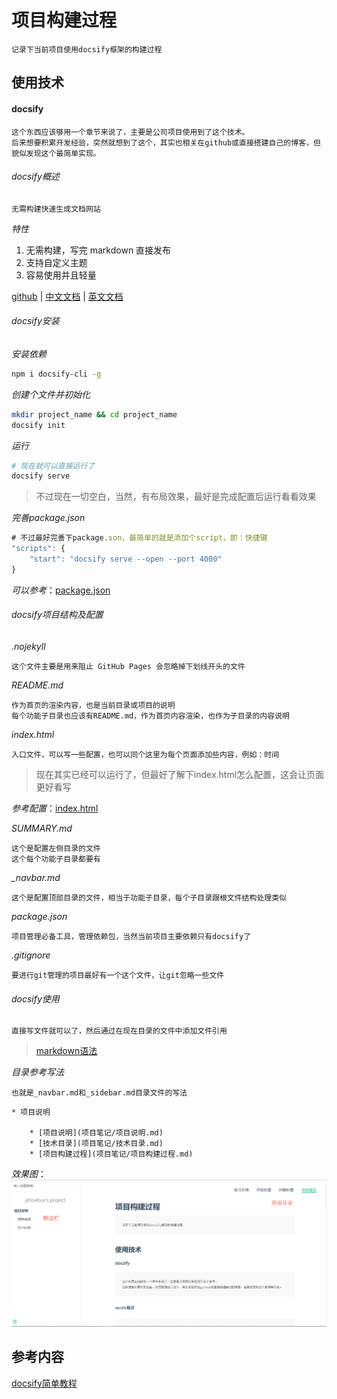 # 项目构建过程

	记录下当前项目使用docsify框架的构建过程

## 使用技术

#### docsify

	这个东西应该够用一个章节来说了，主要是公司项目使用到了这个技术。
	后来想要积累开发经验，突然就想到了这个，其实也相关在github或直接搭建自己的博客，但貌似发现这个最简单实现。

###### docsify概述

	无需构建快速生成文档网站

*特性*

1. 无需构建，写完 markdown 直接发布
2. 支持自定义主题
3. 容易使用并且轻量

[github](https://github.com/docsifyjs/docsify) | 
[中文文档](https://docsify.js.org/zh-cn) | 
[英文文档](https://docsify.js.org/#/?id=docsify)

###### docsify安装

*安装依赖*

```bash
npm i docsify-cli -g
```

*创建个文件并初始化*

```bash
mkdir project_name && cd project_name
docsify init
```

*运行*

```bash
# 现在就可以直接运行了
docsify serve
```

> 不过现在一切空白，当然，有布局效果，最好是完成配置后运行看看效果

*完善package.json*

```js
# 不过最好完善下package.son，最简单的就是添加个script，即：快捷键
"scripts": {
	"start": "docsify serve --open --port 4000"
}
```
*可以参考*：[package.json](https://github.com/BrucePhoebus/developer-note/tree/big-file/package.json)


###### docsify项目结构及配置

*.nojekyll*

	这个文件主要是用来阻止 GitHub Pages 会忽略掉下划线开头的文件

*README.md*

	作为首页的渲染内容，也是当前目录或项目的说明
	每个功能子目录也应该有README.md，作为首页内容渲染，也作为子目录的内容说明

*index.html*

	入口文件，可以写一些配置，也可以同个这里为每个页面添加些内容，例如：时间

> 现在其实已经可以运行了，但最好了解下index.html怎么配置，这会让页面更好看写

*参考配置*：[index.html](https://github.com/BrucePhoebus/developer-note/tree/big-file/index.html)

*SUMMARY.md*

	这个是配置左侧目录的文件
	这个每个功能子目录都要有

*_navbar.md*

	这个是配置顶部目录的文件，相当于功能子目录，每个子目录跟根文件结构处理类似

*package.json*

	项目管理必备工具，管理依赖包，当然当前项目主要依赖只有docsify了

*.gitignore*

	要进行git管理的项目最好有一个这个文件，让git忽略一些文件

###### docsify使用

	直接写文件就可以了，然后通过在现在目录的文件中添加文件引用

> [markdown语法](/知识笔记/工具/markdown/markdown语法说明.md)

*目录参考写法*

	也就是_navbar.md和_sidebar.md目录文件的写法

```
* 项目说明

	* [项目说明](项目笔记/项目说明.md)
	* [技术目录](项目笔记/技术目录.md)
	* [项目构建过程](项目笔记/项目构建过程.md)
```

*效果图*：
![](./images/project.png)

## 参考内容

[docsify简单教程](https://www.cnblogs.com/CatFish/p/8251044.html)
